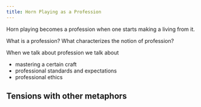 ```yaml
---
title: Horn Playing as a Profession
---
```


Horn playing becomes a profession when one starts making a living from it.

What is a profession? What characterizes the notion of profession?

When we talk about profession we talk about
- mastering a certain craft
- professional standards and expectations
- professional ethics

## Tensions with other metaphors
